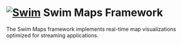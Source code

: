 # [![Swim](https://docs.swimos.org/readme/breach-marlin-blue-wide.svg)](https://www.swimos.org) Swim Maps Framework

The Swim Maps framework implements real-time map visualizations optimized
for streaming applications.
